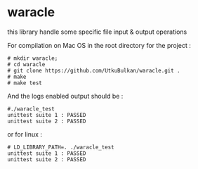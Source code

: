# waracle
this library handle some specific file input &amp; output operations


For compilation on Mac OS in the root directory for the project :

```
# mkdir waracle;
# cd waracle
# git clone https://github.com/UtkuBulkan/waracle.git .
# make
# make test
```

And the logs enabled output should be :

```
#./waracle_test
unittest suite 1 : PASSED
unittest suite 2 : PASSED
```

or for linux :

```
# LD_LIBRARY_PATH=. ./waracle_test
unittest suite 1 : PASSED
unittest suite 2 : PASSED
```
